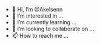 - 👋 Hi, I’m @Akelsenn
- 👀 I’m interested in ...
- 🌱 I’m currently learning ...
- 💞️ I’m looking to collaborate on ...
- 📫 How to reach me ...

<!---
Akelsenn/Akelsenn is a ✨ special ✨ repository because its `README.md` (this file) appears on your GitHub profile.
You can click the Preview link to take a look at your changes.
--->
